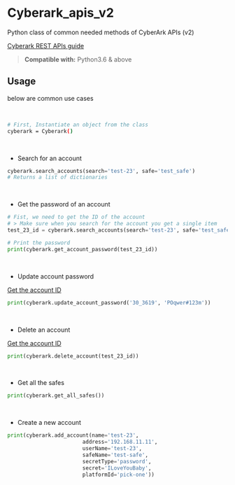 # Cyberark_apis_v2
Python class of common needed methods of CyberArk APIs (v2)

[Cyberark REST APIs guide](https://docs.cyberark.com/Product-Doc/OnlineHelp/PAS/Latest/en/Content/WebServices/Implementing%20Privileged%20Account%20Security%20Web%20Services%20.htm?tocpath=Developer%7CREST%20APIs%7C_____0)

> **Compatible with:** Python3.6 & above 


## Usage
below are common use cases

<br>

```bash
# First, Instantiate an object from the class
cyberark = Cyberark()
```

<br>

* Search for an account

```python
cyberark.search_accounts(search='test-23', safe='test_safe')
# Returns a list of dictionaries
```

<br>

* Get the password of an account

<a id=_get_account_id_></a>

```python
# Fist, we need to get the ID of the account
# > Make sure when you search for the account you get a single item
test_23_id = cyberark.search_accounts(search='test-23', safe='test_safe')[0].get('id')

# Print the password
print(cyberark.get_account_password(test_23_id))
```

<br>

* Update account password

[Get the account ID](#_get_account_id_)

```python
print(cyberark.update_account_password('30_3619', 'POqwer#123m'))
```

<br>

* Delete an account

[Get the account ID](#_get_account_id_)

```python
print(cyberark.delete_account(test_23_id))
```

<br>

* Get all the safes

```python
print(cyberark.get_all_safes())
```

<br>

* Create a new account

```python
print(cyberark.add_account(name='test-23',
                        address='192.168.11.11',
                        userName='test-23',
                        safeName='test-safe',
                        secretType='password',
                        secret='ILoveYouBaby',
                        platformId='pick-one'))
```

